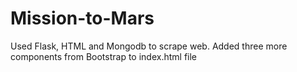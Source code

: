 # Mission-to-Mars

Used Flask, HTML and Mongodb to scrape web.
Added three more components from Bootstrap to index.html file
